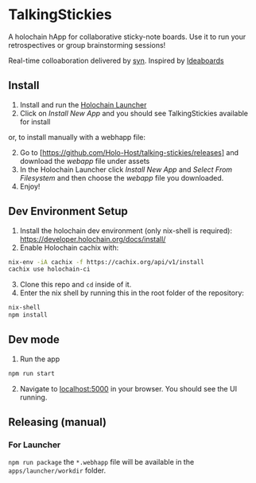 # TalkingStickies

A holochain hApp for collaborative sticky-note boards.  Use it to run your retrospectives or group brainstorming sessions! 

Real-time colloaboration delivered by [syn](https://github.com/holochain/syn).  Inspired by [Ideaboards](https://ideaboardz.com)

## Install

1. Install and run the [Holochain Launcher](https://github.com/holochain/launcher/releases)
2. Click on *Install New App* and you should see TalkingStickies available for install

or, to install manually with a webhapp file:

2. Go to [https://github.com/Holo-Host/talking-stickies/releases] and download the *webapp* file under assets
3. In the Holochain Launcher click *Install New App* and *Select From Filesystem* and then choose the *webapp* file you downloaded.
4. Enjoy!

## Dev Environment Setup

1. Install the holochain dev environment (only nix-shell is required): https://developer.holochain.org/docs/install/
2. Enable Holochain cachix with:

```bash
nix-env -iA cachix -f https://cachix.org/api/v1/install
cachix use holochain-ci
```

3. Clone this repo and `cd` inside of it.
4. Enter the nix shell by running this in the root folder of the repository: 

```bash
nix-shell
npm install
```

## Dev mode

1. Run the app
  ```bash
  npm run start
  ```

2. Navigate to [localhost:5000](http://localhost:5000) in your browser. You should see the UI running.


## Releasing (manual)

### For Launcher

`npm run package`
the `*.webhapp` file will be available in the `apps/launcher/workdir` folder.
